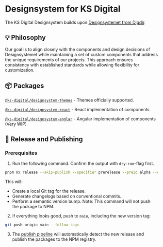 # Designsystem for KS Digital

The KS Digital Designsystem builds upon [Designsystemet from Digdir](https://www.designsystemet.no/).

## 💡 Philosophy

Our goal is to align closely with the components and design decisions of Designsystemet while maintaining a set of custom components that address the unique requirements of our projects. This approach ensures consistency with established standards while allowing flexibility for customization.

## 📦 Packages

[`@ks-digital/designsystem-themes`](https://www.npmjs.com/package/@ks-digital/designsystem-themes) - Themes officially supported.

[`@ks-digital/designsystem-react`](https://www.npmjs.com/package/@ks-digital/designsystem-react) - React implementation of components

[`@ks-digital/designsystem-anglar`](https://www.npmjs.com/package/@ks-digital/designsystem-angular) - Angular implementation of components (Very WIP)

## 🚀 Release and Publishing

### Prerequisites

1. Run the following command. Confirm the output with `dry-run`-flag first.

```bash
pnpm nx release --skip-publish --specifier prerelease --preid alpha --dry-run
```

This will:

- Create a local Git tag for the release.
- Generate changelogs based on conventional commits.
- Perform a semantic version bump. Note: This command will not push the package to NPM.

2. If everything looks good, push to `main`, including the new version tag:

```bash
git push origin main --follow-tags
```

3. The [publish pipeline](.github/workflows/publish.yml) will automatically detect the new release and publish the packages to the NPM registry.
